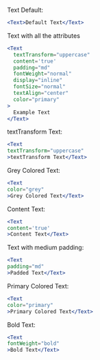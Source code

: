 Text Default:

```jsx
<Text>Default Text</Text>
```

Text with all the attributes
```jsx
<Text
  textTransform="uppercase"
  content='true'
  padding="md"
  fontWeight="normal"
  display="inline"
  fontSize="normal"
  textAlign="center"
  color="primary"
>
  Example Text
</Text>
```
textTransform Text:

```jsx
<Text
textTransform="uppercase"
>textTransform Text</Text>
```

Grey Colored Text:

```jsx
<Text
color="grey"
>Grey Colored Text</Text>
```

Content Text:

```jsx
<Text
content='true'
>Content Text</Text>
```

Text with medium padding:

```jsx
<Text
padding="md"
>Padded Text</Text>
```

Primary Colored Text:
```jsx
<Text
color="primary"
>Primary Colored Text</Text>
```

Bold Text:

```jsx
<Text
fontWeight="bold"
>Bold Text</Text>
```


